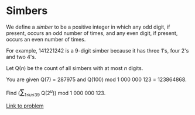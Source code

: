 # Simbers

<p>We define a <i>simber</i> to be a positive integer in which any odd digit, if present, occurs an odd number of times, and any even digit, if present, occurs an even number of times.</p>

<p>For example, 141221242 is a 9-digit simber because it has three 1's, four 2's and two 4's. </p>

<p>Let Q(<var>n</var>) be the count of all simbers with at most <var>n</var> digits.</p> 

<p>You are given Q(7) = 287975 and Q(100) mod 1 000 000 123 = 123864868.</p>

<p>Find (<span style="font-size:larger;"><span style="font-size:larger;">∑</span></span><sub>1≤<var>u</var>≤39</sub> Q(2<sup><var>u</var></sup>)) mod 1 000 000 123.</p> 

[Link to problem](https://projecteuler.net/problem=520)
